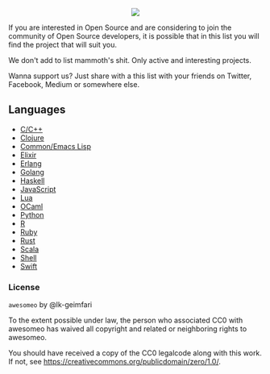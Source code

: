 <p align="center">
  <img src="https://raw.githubusercontent.com/lk-geimfari/awesomeo/master/artwork/a.w.e.s.o.m.e_o.png">
  <br>
</p>

If you are interested in Open Source and are considering to join the community of Open Source developers, 
it is possible that in this list you will find the project that will suit you. 

We don't add to list mammoth's shit. Only active and interesting projects.

Wanna support us? Just share with a this list with your friends on Twitter, Facebook, Medium or somewhere else.


## Languages

 - [C/C++](https://github.com/lk-geimfari/awesomeo/blob/master/languages/C_C%2B%2B.md)
 - [Clojure](https://github.com/lk-geimfari/awesomeo/blob/master/languages/CLOJURE.md)
 - [Common/Emacs Lisp](https://github.com/lk-geimfari/awesomeo/blob/master/languages/LISP.md)
 - [Elixir](https://github.com/lk-geimfari/awesomeo/blob/master/languages/ELIXIR.md)
 - [Erlang](https://github.com/lk-geimfari/awesomeo/blob/master/languages/ERLANG.md)
 - [Golang](https://github.com/lk-geimfari/awesomeo/blob/master/languages/GOLANG.md)
 - [Haskell](https://github.com/lk-geimfari/awesomeo/blob/master/languages/HASKELL.md)
 - [JavaScript](https://github.com/lk-geimfari/awesomeo/blob/master/languages/JAVASCRIPT.md)
 - [Lua](https://github.com/lk-geimfari/awesomeo/blob/master/languages/LUA.md)
 - [OCaml](https://github.com/lk-geimfari/awesomeo/blob/master/languages/OCAML.md)
 - [Python](https://github.com/lk-geimfari/awesomeo/blob/master/languages/PYTHON.md)
 - [R](https://github.com/lk-geimfari/awesomeo/blob/master/languages/R.md)
 - [Ruby](https://github.com/lk-geimfari/awesomeo/blob/master/languages/RUBY.md)
 - [Rust](https://github.com/lk-geimfari/awesomeo/blob/master/languages/RUST.md)
 - [Scala](https://github.com/lk-geimfari/awesomeo/blob/master/languages/SCALA.md)
 - [Shell](https://github.com/lk-geimfari/awesomeo/blob/master/languages/SHELL.md)
 - [Swift](https://github.com/lk-geimfari/awesomeo/blob/master/languages/SWIFT.md)


### License

`awesomeo` by @lk-geimfari

To the extent possible under law, the person who associated CC0 with awesomeo has waived all copyright and related or neighboring rights to awesomeo.

You should have received a copy of the CC0 legalcode along with this work. If not, see https://creativecommons.org/publicdomain/zero/1.0/.
